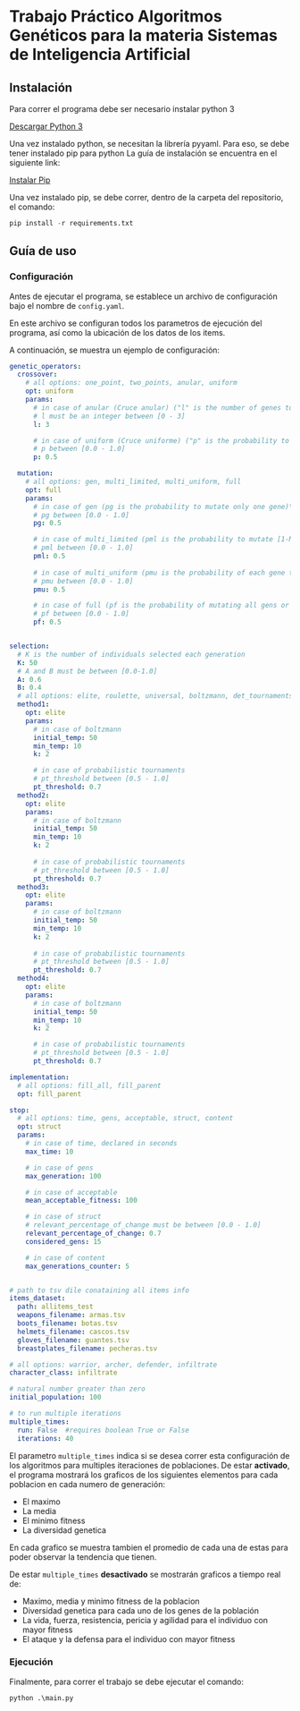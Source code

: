 # Trabajo Práctico Algoritmos Genéticos para la materia Sistemas de Inteligencia Artificial

## Instalación

Para correr el programa debe ser necesario instalar python 3

[Descargar Python 3](https://www.python.org/downloads/)

Una vez instalado python, se necesitan la librería pyyaml.
Para eso, se debe tener instalado pip para python
La guía de instalación se encuentra en el siguiente link:

[Instalar Pip](https://tecnonucleous.com/2018/01/28/como-instalar-pip-para-python-en-windows-mac-y-linux/)

Una vez instalado pip, se debe correr, dentro de la carpeta del repositorio, el comando:

```python
pip install -r requirements.txt
```

## Guía de uso

### Configuración

Antes de ejecutar el programa, se establece un archivo de configuración bajo el nombre de `config.yaml`.

En este archivo se configuran todos los parametros de ejecución del programa, así como la ubicación de los datos de los items.

A continuación, se muestra un ejemplo de configuración:

```yaml
genetic_operators:
  crossover:
    # all options: one_point, two_points, anular, uniform
    opt: uniform
    params:
      # in case of anular (Cruce anular) ("l" is the number of genes to swap)
      # l must be an integer between [0 - 3] 
      l: 3 

      # in case of uniform (Cruce uniforme) ("p" is the probability to swap a gen)
      # p between [0.0 - 1.0]
      p: 0.5

  mutation:
    # all options: gen, multi_limited, multi_uniform, full 
    opt: full
    params:
      # in case of gen (pg is the probability to mutate only one gene)\
      # pg between [0.0 - 1.0]
      pg: 0.5

      # in case of multi_limited (pml is the probability to mutate [1-M] gens at random [where M is the ammount of gens])
      # pml between [0.0 - 1.0]
      pml: 0.5
      
      # in case of multi_uniform (pmu is the probability of each gene to mutate)
      # pmu between [0.0 - 1.0]
      pmu: 0.5

      # in case of full (pf is the probability of mutating all gens or none)
      # pf between [0.0 - 1.0]
      pf: 0.5


selection:
  # K is the number of individuals selected each generation
  K: 50
  # A and B must be between [0.0-1.0]
  A: 0.6
  B: 0.4
  # all options: elite, roulette, universal, boltzmann, det_tournaments, prob_tournaments, ranking
  method1: 
    opt: elite
    params:
      # in case of boltzmann
      initial_temp: 50 
      min_temp: 10
      k: 2

      # in case of probabilistic tournaments
      # pt_threshold between [0.5 - 1.0]
      pt_threshold: 0.7
  method2: 
    opt: elite
    params:
      # in case of boltzmann
      initial_temp: 50 
      min_temp: 10
      k: 2
    
      # in case of probabilistic tournaments
      # pt_threshold between [0.5 - 1.0]
      pt_threshold: 0.7
  method3: 
    opt: elite
    params:
      # in case of boltzmann
      initial_temp: 50 
      min_temp: 10
      k: 2
    
      # in case of probabilistic tournaments
      # pt_threshold between [0.5 - 1.0]
      pt_threshold: 0.7
  method4: 
    opt: elite
    params:
      # in case of boltzmann
      initial_temp: 50 
      min_temp: 10
      k: 2

      # in case of probabilistic tournaments
      # pt_threshold between [0.5 - 1.0]
      pt_threshold: 0.7

implementation: 
  # all options: fill_all, fill_parent
  opt: fill_parent

stop:
  # all options: time, gens, acceptable, struct, content
  opt: struct
  params:
    # in case of time, declared in seconds
    max_time: 10

    # in case of gens
    max_generation: 100

    # in case of acceptable
    mean_acceptable_fitness: 100

    # in case of struct
    # relevant_percentage_of_change must be between [0.0 - 1.0]
    relevant_percentage_of_change: 0.7
    considered_gens: 15

    # in case of content
    max_generations_counter: 5


# path to tsv dile conataining all items info
items_dataset: 
  path: allitems_test
  weapons_filename: armas.tsv
  boots_filename: botas.tsv
  helmets_filename: cascos.tsv
  gloves_filename: guantes.tsv
  breastplates_filename: pecheras.tsv

# all options: warrior, archer, defender, infiltrate
character_class: infiltrate

# natural number greater than zero
initial_population: 100

# to run multiple iterations 
multiple_times:
  run: False  #requires boolean True or False
  iterations: 40


```
El parametro ```multiple_times``` indica si se desea correr esta configuración de los algoritmos para multiples iteraciones de poblaciones. De estar **activado**, el programa mostrará los graficos de los siguientes elementos para cada poblacion en cada numero de generación: 
* El maximo 
* La media 
* El minimo fitness 
* La diversidad genetica

En cada grafico se muestra tambien el promedio de cada una de estas para poder observar la tendencia que tienen.

De estar ```multiple_times``` **desactivado** se mostrarán graficos a tiempo real de:
* Maximo, media y minimo fitness de la poblacion
* Diversidad genetica para cada uno de los genes de la población
* La vida, fuerza, resistencia, pericia y agilidad para el individuo con mayor fitness
* El ataque y la defensa para el individuo con mayor fitness

### Ejecución

Finalmente, para correr el trabajo se debe ejecutar el comando:

```python
python .\main.py
```

